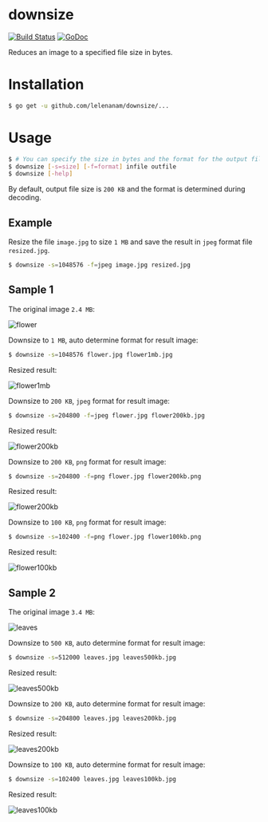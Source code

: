 # downsize

[![Build Status](https://travis-ci.org/lelenanam/downsize.svg?branch=master)](https://travis-ci.org/lelenanam/downsize)
[![GoDoc](https://godoc.org/github.com/lelenanam/downsize?status.svg)](https://godoc.org/github.com/lelenanam/downsize)

Reduces an image to a specified file size in bytes.

# Installation

```bash
$ go get -u github.com/lelenanam/downsize/...
```

# Usage

```sh
$ # You can specify the size in bytes and the format for the output file.
$ downsize [-s=size] [-f=format] infile outfile
$ downsize [-help]
```

By default, output file size is `200 KB` and the format is determined during decoding.

## Example

Resize the file `image.jpg` to size `1 MB` and save the result in `jpeg` format file `resized.jpg`.

```sh
$ downsize -s=1048576 -f=jpeg image.jpg resized.jpg
```

## Sample 1

The original image `2.4 MB`:

![flower](https://cloud.githubusercontent.com/assets/4003503/24270582/f352a102-0fd2-11e7-852e-7ea77c4eae82.jpg)

Downsize to `1 MB`, auto determine format for result image:

```sh
$ downsize -s=1048576 flower.jpg flower1mb.jpg
```

Resized result:

![flower1mb](https://cloud.githubusercontent.com/assets/4003503/24270847/031ddab0-0fd4-11e7-8c59-704ddeab9fe0.jpg)

Downsize to `200 KB`, `jpeg` format for result image:

```sh
$ downsize -s=204800 -f=jpeg flower.jpg flower200kb.jpg
```

Resized result:

![flower200kb](https://cloud.githubusercontent.com/assets/4003503/24270835/f6f6d728-0fd3-11e7-9429-cef375b1e969.jpg)

Downsize to `200 KB`, `png` format for result image:

```sh
$ downsize -s=204800 -f=png flower.jpg flower200kb.png
```

Resized result:

![flower200kb](https://cloud.githubusercontent.com/assets/4003503/24270862/1126aace-0fd4-11e7-8c06-769162a93abe.png)

Downsize to `100 KB`, `png` format for result image:

```sh
$ downsize -s=102400 -f=png flower.jpg flower100kb.png
```

Resized result:

![flower100kb](https://cloud.githubusercontent.com/assets/4003503/24270871/1b7d8e7a-0fd4-11e7-8b27-8b055a60201b.png)

## Sample 2

The original image `3.4 MB`:

![leaves](https://cloud.githubusercontent.com/assets/4003503/24270590/ffc8b070-0fd2-11e7-949f-3f76364ac252.jpg)

Downsize to `500 KB`, auto determine format for result image:

```sh
$ downsize -s=512000 leaves.jpg leaves500kb.jpg
```

Resized result:

![leaves500kb](https://cloud.githubusercontent.com/assets/4003503/24270890/2b3de260-0fd4-11e7-97b3-1d70d9f3874e.jpg)

Downsize to `200 KB`, auto determine format for result image:

```sh
$ downsize -s=204800 leaves.jpg leaves200kb.jpg
```

Resized result:

![leaves200kb](https://cloud.githubusercontent.com/assets/4003503/24270881/245cb76e-0fd4-11e7-86a4-b3547010e4f6.jpg)

Downsize to `100 KB`, auto determine format for result image:

```sh
$ downsize -s=102400 leaves.jpg leaves100kb.jpg
```

Resized result:

![leaves100kb](https://cloud.githubusercontent.com/assets/4003503/24271855/02c5bcfa-0fd8-11e7-8bbc-b1cf86751350.jpg)
